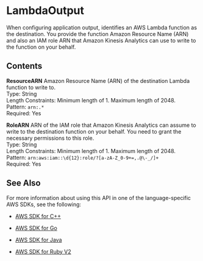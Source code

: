 # LambdaOutput<a name="API_LambdaOutput"></a>

When configuring application output, identifies an AWS Lambda function as the destination\. You provide the function Amazon Resource Name \(ARN\) and also an IAM role ARN that Amazon Kinesis Analytics can use to write to the function on your behalf\. 

## Contents<a name="API_LambdaOutput_Contents"></a>

 **ResourceARN**   <a name="analytics-Type-LambdaOutput-ResourceARN"></a>
Amazon Resource Name \(ARN\) of the destination Lambda function to write to\.  
Type: String  
Length Constraints: Minimum length of 1\. Maximum length of 2048\.  
Pattern: `arn:.*`   
Required: Yes

 **RoleARN**   <a name="analytics-Type-LambdaOutput-RoleARN"></a>
ARN of the IAM role that Amazon Kinesis Analytics can assume to write to the destination function on your behalf\. You need to grant the necessary permissions to this role\.   
Type: String  
Length Constraints: Minimum length of 1\. Maximum length of 2048\.  
Pattern: `arn:aws:iam::\d{12}:role/?[a-zA-Z_0-9+=,.@\-_/]+`   
Required: Yes

## See Also<a name="API_LambdaOutput_SeeAlso"></a>

For more information about using this API in one of the language\-specific AWS SDKs, see the following:

+  [AWS SDK for C\+\+](http://docs.aws.amazon.com/goto/SdkForCpp/kinesisanalytics-2015-08-14/LambdaOutput) 

+  [AWS SDK for Go](http://docs.aws.amazon.com/goto/SdkForGoV1/kinesisanalytics-2015-08-14/LambdaOutput) 

+  [AWS SDK for Java](http://docs.aws.amazon.com/goto/SdkForJava/kinesisanalytics-2015-08-14/LambdaOutput) 

+  [AWS SDK for Ruby V2](http://docs.aws.amazon.com/goto/SdkForRubyV2/kinesisanalytics-2015-08-14/LambdaOutput) 